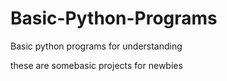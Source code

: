 # Basic-Python-Programs
Basic python programs for understanding


these are somebasic projects for newbies 

